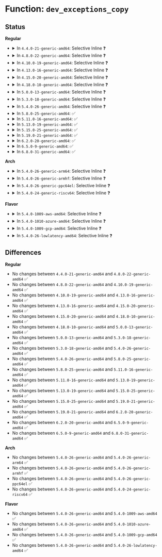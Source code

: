 # Function: <code>dev_exceptions_copy</code>

## Status
<b>Regular</b>
<ul>
<li>
<details>
<summary>In <code>4.4.0-21-generic-amd64</code>: Selective Inline ❓</summary>

```c
int dev_exceptions_copy(struct list_head * dest, struct list_head * orig)
```

```json
{
  "name": "dev_exceptions_copy",
  "collision_type": "Unique Static",
  "inline_type": "Selective",
  "funcs": [
    {
      "addr": 18446744071582603616,
      "name": "dev_exceptions_copy",
      "external": false,
      "loc": "security/device_cgroup.c:68",
      "file": "security/device_cgroup.c",
      "inline": "not declared, inlined",
      "caller_inline": [],
      "caller_func": [
        "security/device_cgroup.c:devcgroup_online",
        "security/device_cgroup.c:devcgroup_access_write"
      ]
    }
  ],
  "symbols": [
    {
      "addr": 18446744071582603616,
      "name": "dev_exceptions_copy",
      "section": ".text",
      "bind": "STB_LOCAL",
      "size": 207
    }
  ]
}
```
</details>
</li>
<li>
<details>
<summary>In <code>4.8.0-22-generic-amd64</code>: Selective Inline ❓</summary>

```c
int dev_exceptions_copy(struct list_head * dest, struct list_head * orig)
```

```json
{
  "name": "dev_exceptions_copy",
  "collision_type": "Unique Static",
  "inline_type": "Selective",
  "funcs": [
    {
      "addr": 18446744071582848672,
      "name": "dev_exceptions_copy",
      "external": false,
      "loc": "security/device_cgroup.c:68",
      "file": "security/device_cgroup.c",
      "inline": "not declared, inlined",
      "caller_inline": [],
      "caller_func": [
        "security/device_cgroup.c:devcgroup_access_write",
        "security/device_cgroup.c:devcgroup_online"
      ]
    }
  ],
  "symbols": [
    {
      "addr": 18446744071582848672,
      "name": "dev_exceptions_copy",
      "section": ".text",
      "bind": "STB_LOCAL",
      "size": 211
    }
  ]
}
```
</details>
</li>
<li>
<details>
<summary>In <code>4.10.0-19-generic-amd64</code>: Selective Inline ❓</summary>

```c
int dev_exceptions_copy(struct list_head * dest, struct list_head * orig)
```

```json
{
  "name": "dev_exceptions_copy",
  "collision_type": "Unique Static",
  "inline_type": "Selective",
  "funcs": [
    {
      "addr": 18446744071582944720,
      "name": "dev_exceptions_copy",
      "external": false,
      "loc": "security/device_cgroup.c:68",
      "file": "security/device_cgroup.c",
      "inline": "not declared, inlined",
      "caller_inline": [],
      "caller_func": [
        "security/device_cgroup.c:devcgroup_access_write",
        "security/device_cgroup.c:devcgroup_online"
      ]
    }
  ],
  "symbols": [
    {
      "addr": 18446744071582944720,
      "name": "dev_exceptions_copy",
      "section": ".text",
      "bind": "STB_LOCAL",
      "size": 211
    }
  ]
}
```
</details>
</li>
<li>
<details>
<summary>In <code>4.13.0-16-generic-amd64</code>: Selective Inline ❓</summary>

```c
int dev_exceptions_copy(struct list_head * dest, struct list_head * orig)
```

```json
{
  "name": "dev_exceptions_copy",
  "collision_type": "Unique Static",
  "inline_type": "Selective",
  "funcs": [
    {
      "addr": 18446744071582994912,
      "name": "dev_exceptions_copy",
      "external": false,
      "loc": "security/device_cgroup.c:68",
      "file": "security/device_cgroup.c",
      "inline": "not declared, inlined",
      "caller_inline": [],
      "caller_func": [
        "security/device_cgroup.c:devcgroup_access_write",
        "security/device_cgroup.c:devcgroup_online"
      ]
    }
  ],
  "symbols": [
    {
      "addr": 18446744071582994912,
      "name": "dev_exceptions_copy",
      "section": ".text",
      "bind": "STB_LOCAL",
      "size": 211
    }
  ]
}
```
</details>
</li>
<li>
<details>
<summary>In <code>4.15.0-20-generic-amd64</code>: Selective Inline ❓</summary>

```c
int dev_exceptions_copy(struct list_head * dest, struct list_head * orig)
```

```json
{
  "name": "dev_exceptions_copy",
  "collision_type": "Unique Static",
  "inline_type": "Selective",
  "funcs": [
    {
      "addr": 18446744071583159456,
      "name": "dev_exceptions_copy",
      "external": false,
      "loc": "security/device_cgroup.c:60",
      "file": "security/device_cgroup.c",
      "inline": "not declared, inlined",
      "caller_inline": [],
      "caller_func": [
        "security/device_cgroup.c:devcgroup_access_write",
        "security/device_cgroup.c:devcgroup_online"
      ]
    }
  ],
  "symbols": [
    {
      "addr": 18446744071583159456,
      "name": "dev_exceptions_copy",
      "section": ".text",
      "bind": "STB_LOCAL",
      "size": 211
    }
  ]
}
```
</details>
</li>
<li>
<details>
<summary>In <code>4.18.0-10-generic-amd64</code>: Selective Inline ❓</summary>

```c
int dev_exceptions_copy(struct list_head * dest, struct list_head * orig)
```

```json
{
  "name": "dev_exceptions_copy",
  "collision_type": "Unique Static",
  "inline_type": "Selective",
  "funcs": [
    {
      "addr": 18446744071583364960,
      "name": "dev_exceptions_copy",
      "external": false,
      "loc": "security/device_cgroup.c:60",
      "file": "security/device_cgroup.c",
      "inline": "not declared, inlined",
      "caller_inline": [],
      "caller_func": [
        "security/device_cgroup.c:devcgroup_access_write",
        "security/device_cgroup.c:devcgroup_online"
      ]
    }
  ],
  "symbols": [
    {
      "addr": 18446744071583364960,
      "name": "dev_exceptions_copy",
      "section": ".text",
      "bind": "STB_LOCAL",
      "size": 211
    }
  ]
}
```
</details>
</li>
<li>
<details>
<summary>In <code>5.0.0-13-generic-amd64</code>: Selective Inline ❓</summary>

```c
int dev_exceptions_copy(struct list_head * dest, struct list_head * orig)
```

```json
{
  "name": "dev_exceptions_copy",
  "collision_type": "Unique Static",
  "inline_type": "Selective",
  "funcs": [
    {
      "addr": 18446744071583483712,
      "name": "dev_exceptions_copy",
      "external": false,
      "loc": "security/device_cgroup.c:60",
      "file": "security/device_cgroup.c",
      "inline": "not declared, inlined",
      "caller_inline": [],
      "caller_func": [
        "security/device_cgroup.c:devcgroup_access_write",
        "security/device_cgroup.c:devcgroup_online"
      ]
    }
  ],
  "symbols": [
    {
      "addr": 18446744071583483712,
      "name": "dev_exceptions_copy",
      "section": ".text",
      "bind": "STB_LOCAL",
      "size": 211
    }
  ]
}
```
</details>
</li>
<li>
<details>
<summary>In <code>5.3.0-18-generic-amd64</code>: Selective Inline ❓</summary>

```c
int dev_exceptions_copy(struct list_head * dest, struct list_head * orig)
```

```json
{
  "name": "dev_exceptions_copy",
  "collision_type": "Unique Static",
  "inline_type": "Selective",
  "funcs": [
    {
      "addr": 18446744071583669824,
      "name": "dev_exceptions_copy",
      "external": false,
      "loc": "security/device_cgroup.c:59",
      "file": "security/device_cgroup.c",
      "inline": "not declared, inlined",
      "caller_inline": [],
      "caller_func": [
        "security/device_cgroup.c:devcgroup_access_write",
        "security/device_cgroup.c:devcgroup_online"
      ]
    }
  ],
  "symbols": [
    {
      "addr": 18446744071583669824,
      "name": "dev_exceptions_copy",
      "section": ".text",
      "bind": "STB_LOCAL",
      "size": 211
    }
  ]
}
```
</details>
</li>
<li>
<details>
<summary>In <code>5.4.0-26-generic-amd64</code>: Selective Inline ❓</summary>

```c
int dev_exceptions_copy(struct list_head * dest, struct list_head * orig)
```

```json
{
  "name": "dev_exceptions_copy",
  "collision_type": "Unique Static",
  "inline_type": "Selective",
  "funcs": [
    {
      "addr": 18446744071583776832,
      "name": "dev_exceptions_copy",
      "external": false,
      "loc": "security/device_cgroup.c:59",
      "file": "security/device_cgroup.c",
      "inline": "not declared, inlined",
      "caller_inline": [],
      "caller_func": [
        "security/device_cgroup.c:devcgroup_access_write",
        "security/device_cgroup.c:devcgroup_online"
      ]
    }
  ],
  "symbols": [
    {
      "addr": 18446744071583776832,
      "name": "dev_exceptions_copy",
      "section": ".text",
      "bind": "STB_LOCAL",
      "size": 211
    }
  ]
}
```
</details>
</li>
<li>
<details>
<summary>In <code>5.8.0-25-generic-amd64</code>: ✅</summary>

```c
int dev_exceptions_copy(struct list_head * dest, struct list_head * orig)
```

```json
{
  "name": "dev_exceptions_copy",
  "collision_type": "Unique Static",
  "inline_type": "No",
  "funcs": [
    {
      "addr": 18446744071584166112,
      "name": "dev_exceptions_copy",
      "external": false,
      "loc": "security/device_cgroup.c:61",
      "file": "security/device_cgroup.c",
      "inline": "seen, unknown",
      "caller_inline": [],
      "caller_func": [
        "security/device_cgroup.c:devcgroup_update_access",
        "security/device_cgroup.c:devcgroup_online"
      ]
    }
  ],
  "symbols": [
    {
      "addr": 18446744071584166112,
      "name": "dev_exceptions_copy",
      "section": ".text",
      "bind": "STB_LOCAL",
      "size": 211
    }
  ]
}
```
</details>
</li>
<li>
<details>
<summary>In <code>5.11.0-16-generic-amd64</code>: ✅</summary>

```c
int dev_exceptions_copy(struct list_head * dest, struct list_head * orig)
```

```json
{
  "name": "dev_exceptions_copy",
  "collision_type": "Unique Static",
  "inline_type": "No",
  "funcs": [
    {
      "addr": 18446744071584285232,
      "name": "dev_exceptions_copy",
      "external": false,
      "loc": "security/device_cgroup.c:61",
      "file": "security/device_cgroup.c",
      "inline": "seen, unknown",
      "caller_inline": [],
      "caller_func": [
        "security/device_cgroup.c:devcgroup_update_access",
        "security/device_cgroup.c:devcgroup_online"
      ]
    }
  ],
  "symbols": [
    {
      "addr": 18446744071584285232,
      "name": "dev_exceptions_copy",
      "section": ".text",
      "bind": "STB_LOCAL",
      "size": 211
    }
  ]
}
```
</details>
</li>
<li>
<details>
<summary>In <code>5.13.0-19-generic-amd64</code>: ✅</summary>

```c
int dev_exceptions_copy(struct list_head * dest, struct list_head * orig)
```

```json
{
  "name": "dev_exceptions_copy",
  "collision_type": "Unique Static",
  "inline_type": "No",
  "funcs": [
    {
      "addr": 18446744071584310320,
      "name": "dev_exceptions_copy",
      "external": false,
      "loc": "security/device_cgroup.c:61",
      "file": "security/device_cgroup.c",
      "inline": "seen, unknown",
      "caller_inline": [],
      "caller_func": [
        "security/device_cgroup.c:devcgroup_update_access",
        "security/device_cgroup.c:devcgroup_online"
      ]
    }
  ],
  "symbols": [
    {
      "addr": 18446744071584310320,
      "name": "dev_exceptions_copy",
      "section": ".text",
      "bind": "STB_LOCAL",
      "size": 211
    }
  ]
}
```
</details>
</li>
<li>
<details>
<summary>In <code>5.15.0-25-generic-amd64</code>: ✅</summary>

```c
int dev_exceptions_copy(struct list_head * dest, struct list_head * orig)
```

```json
{
  "name": "dev_exceptions_copy",
  "collision_type": "Unique Static",
  "inline_type": "No",
  "funcs": [
    {
      "addr": 18446744071584697184,
      "name": "dev_exceptions_copy",
      "external": false,
      "loc": "security/device_cgroup.c:61",
      "file": "security/device_cgroup.c",
      "inline": "seen, unknown",
      "caller_inline": [],
      "caller_func": [
        "security/device_cgroup.c:devcgroup_update_access",
        "security/device_cgroup.c:devcgroup_online"
      ]
    }
  ],
  "symbols": [
    {
      "addr": 18446744071584697184,
      "name": "dev_exceptions_copy",
      "section": ".text",
      "bind": "STB_LOCAL",
      "size": 211
    }
  ]
}
```
</details>
</li>
<li>
<details>
<summary>In <code>5.19.0-21-generic-amd64</code>: ✅</summary>

```c
int dev_exceptions_copy(struct list_head * dest, struct list_head * orig)
```

```json
{
  "name": "dev_exceptions_copy",
  "collision_type": "Unique Static",
  "inline_type": "No",
  "funcs": [
    {
      "addr": 18446744071585361104,
      "name": "dev_exceptions_copy",
      "external": false,
      "loc": "security/device_cgroup.c:62",
      "file": "security/device_cgroup.c",
      "inline": "seen, unknown",
      "caller_inline": [],
      "caller_func": [
        "security/device_cgroup.c:devcgroup_update_access",
        "security/device_cgroup.c:devcgroup_online"
      ]
    }
  ],
  "symbols": [
    {
      "addr": 18446744071585361104,
      "name": "dev_exceptions_copy",
      "section": ".text",
      "bind": "STB_LOCAL",
      "size": 226
    }
  ]
}
```
</details>
</li>
<li>
<details>
<summary>In <code>6.2.0-20-generic-amd64</code>: ✅</summary>

```c
int dev_exceptions_copy(struct list_head * dest, struct list_head * orig)
```

```json
{
  "name": "dev_exceptions_copy",
  "collision_type": "Unique Static",
  "inline_type": "No",
  "funcs": [
    {
      "addr": 18446744071586111152,
      "name": "dev_exceptions_copy",
      "external": false,
      "loc": "security/device_cgroup.c:62",
      "file": "security/device_cgroup.c",
      "inline": "seen, unknown",
      "caller_inline": [],
      "caller_func": [
        "security/device_cgroup.c:devcgroup_update_access",
        "security/device_cgroup.c:devcgroup_update_access",
        "security/device_cgroup.c:devcgroup_online"
      ]
    }
  ],
  "symbols": [
    {
      "addr": 18446744071586111152,
      "name": "dev_exceptions_copy",
      "section": ".text",
      "bind": "STB_LOCAL",
      "size": 245
    }
  ]
}
```
</details>
</li>
<li>
<details>
<summary>In <code>6.5.0-9-generic-amd64</code>: ✅</summary>

```c
int dev_exceptions_copy(struct list_head * dest, struct list_head * orig)
```

```json
{
  "name": "dev_exceptions_copy",
  "collision_type": "Unique Static",
  "inline_type": "No",
  "funcs": [
    {
      "addr": 18446744071586349888,
      "name": "dev_exceptions_copy",
      "external": false,
      "loc": "security/device_cgroup.c:62",
      "file": "security/device_cgroup.c",
      "inline": "seen, unknown",
      "caller_inline": [],
      "caller_func": [
        "security/device_cgroup.c:devcgroup_update_access",
        "security/device_cgroup.c:devcgroup_update_access",
        "security/device_cgroup.c:devcgroup_online"
      ]
    }
  ],
  "symbols": [
    {
      "addr": 18446744071586349888,
      "name": "dev_exceptions_copy",
      "section": ".text",
      "bind": "STB_LOCAL",
      "size": 245
    }
  ]
}
```
</details>
</li>
<li>
<details>
<summary>In <code>6.8.0-31-generic-amd64</code>: ✅</summary>

```c
int dev_exceptions_copy(struct list_head * dest, struct list_head * orig)
```

```json
{
  "name": "dev_exceptions_copy",
  "collision_type": "Unique Static",
  "inline_type": "No",
  "funcs": [
    {
      "addr": 18446744071586616944,
      "name": "dev_exceptions_copy",
      "external": false,
      "loc": "security/device_cgroup.c:62",
      "file": "security/device_cgroup.c",
      "inline": "seen, unknown",
      "caller_inline": [],
      "caller_func": [
        "security/device_cgroup.c:devcgroup_update_access",
        "security/device_cgroup.c:devcgroup_update_access",
        "security/device_cgroup.c:devcgroup_online"
      ]
    }
  ],
  "symbols": [
    {
      "addr": 18446744071586616944,
      "name": "dev_exceptions_copy",
      "section": ".text",
      "bind": "STB_LOCAL",
      "size": 245
    }
  ]
}
```
</details>
</li>
</ul>
<b>Arch</b>
<ul>
<li>
<details>
<summary>In <code>5.4.0-26-generic-arm64</code>: Selective Inline ❓</summary>

```c
int dev_exceptions_copy(struct list_head * dest, struct list_head * orig)
```

```json
{
  "name": "dev_exceptions_copy",
  "collision_type": "Unique Static",
  "inline_type": "Selective",
  "funcs": [
    {
      "addr": 18446603336495579024,
      "name": "dev_exceptions_copy",
      "external": false,
      "loc": "security/device_cgroup.c:59",
      "file": "security/device_cgroup.c",
      "inline": "not declared, inlined",
      "caller_inline": [],
      "caller_func": [
        "security/device_cgroup.c:devcgroup_access_write",
        "security/device_cgroup.c:devcgroup_online"
      ]
    }
  ],
  "symbols": [
    {
      "addr": 18446603336495579024,
      "name": "dev_exceptions_copy",
      "section": ".text",
      "bind": "STB_LOCAL",
      "size": 228
    }
  ]
}
```
</details>
</li>
<li>
<details>
<summary>In <code>5.4.0-26-generic-armhf</code>: Selective Inline ❓</summary>

```c
int dev_exceptions_copy(struct list_head * dest, struct list_head * orig)
```

```json
{
  "name": "dev_exceptions_copy",
  "collision_type": "Unique Static",
  "inline_type": "Selective",
  "funcs": [
    {
      "addr": 3228940888,
      "name": "dev_exceptions_copy",
      "external": false,
      "loc": "security/device_cgroup.c:59",
      "file": "security/device_cgroup.c",
      "inline": "not declared, inlined",
      "caller_inline": [],
      "caller_func": [
        "security/device_cgroup.c:devcgroup_access_write",
        "security/device_cgroup.c:devcgroup_online"
      ]
    }
  ],
  "symbols": [
    {
      "addr": 3228940888,
      "name": "dev_exceptions_copy",
      "section": ".text",
      "bind": "STB_LOCAL",
      "size": 204
    }
  ]
}
```
</details>
</li>
<li>
<details>
<summary>In <code>5.4.0-26-generic-ppc64el</code>: Selective Inline ❓</summary>

```c
int dev_exceptions_copy(struct list_head * dest, struct list_head * orig)
```

```json
{
  "name": "dev_exceptions_copy",
  "collision_type": "Unique Static",
  "inline_type": "Selective",
  "funcs": [
    {
      "addr": 13835058055289676240,
      "name": "dev_exceptions_copy",
      "external": false,
      "loc": "security/device_cgroup.c:59",
      "file": "security/device_cgroup.c",
      "inline": "not declared, inlined",
      "caller_inline": [],
      "caller_func": [
        "security/device_cgroup.c:devcgroup_access_write",
        "security/device_cgroup.c:devcgroup_online"
      ]
    }
  ],
  "symbols": [
    {
      "addr": 13835058055289676240,
      "name": "dev_exceptions_copy",
      "section": ".text",
      "bind": "STB_LOCAL",
      "size": 352
    }
  ]
}
```
</details>
</li>
<li>
<details>
<summary>In <code>5.4.0-24-generic-riscv64</code>: Selective Inline ❓</summary>

```c
int dev_exceptions_copy(struct list_head * dest, struct list_head * orig)
```

```json
{
  "name": "dev_exceptions_copy",
  "collision_type": "Unique Static",
  "inline_type": "Selective",
  "funcs": [
    {
      "addr": 18446743936274745214,
      "name": "dev_exceptions_copy",
      "external": false,
      "loc": "security/device_cgroup.c:59",
      "file": "security/device_cgroup.c",
      "inline": "not declared, inlined",
      "caller_inline": [],
      "caller_func": [
        "security/device_cgroup.c:devcgroup_access_write",
        "security/device_cgroup.c:devcgroup_online"
      ]
    }
  ],
  "symbols": [
    {
      "addr": 18446743936274745214,
      "name": "dev_exceptions_copy",
      "section": ".text",
      "bind": "STB_LOCAL",
      "size": 194
    }
  ]
}
```
</details>
</li>
</ul>
<b>Flavor</b>
<ul>
<li>
<details>
<summary>In <code>5.4.0-1009-aws-amd64</code>: Selective Inline ❓</summary>

```c
int dev_exceptions_copy(struct list_head * dest, struct list_head * orig)
```

```json
{
  "name": "dev_exceptions_copy",
  "collision_type": "Unique Static",
  "inline_type": "Selective",
  "funcs": [
    {
      "addr": 18446744071583745568,
      "name": "dev_exceptions_copy",
      "external": false,
      "loc": "security/device_cgroup.c:59",
      "file": "security/device_cgroup.c",
      "inline": "not declared, inlined",
      "caller_inline": [],
      "caller_func": [
        "security/device_cgroup.c:devcgroup_access_write",
        "security/device_cgroup.c:devcgroup_online"
      ]
    }
  ],
  "symbols": [
    {
      "addr": 18446744071583745568,
      "name": "dev_exceptions_copy",
      "section": ".text",
      "bind": "STB_LOCAL",
      "size": 211
    }
  ]
}
```
</details>
</li>
<li>
<details>
<summary>In <code>5.4.0-1010-azure-amd64</code>: Selective Inline ❓</summary>

```c
int dev_exceptions_copy(struct list_head * dest, struct list_head * orig)
```

```json
{
  "name": "dev_exceptions_copy",
  "collision_type": "Unique Static",
  "inline_type": "Selective",
  "funcs": [
    {
      "addr": 18446744071583682624,
      "name": "dev_exceptions_copy",
      "external": false,
      "loc": "security/device_cgroup.c:59",
      "file": "security/device_cgroup.c",
      "inline": "not declared, inlined",
      "caller_inline": [],
      "caller_func": [
        "security/device_cgroup.c:devcgroup_access_write",
        "security/device_cgroup.c:devcgroup_online"
      ]
    }
  ],
  "symbols": [
    {
      "addr": 18446744071583682624,
      "name": "dev_exceptions_copy",
      "section": ".text",
      "bind": "STB_LOCAL",
      "size": 211
    }
  ]
}
```
</details>
</li>
<li>
<details>
<summary>In <code>5.4.0-1009-gcp-amd64</code>: Selective Inline ❓</summary>

```c
int dev_exceptions_copy(struct list_head * dest, struct list_head * orig)
```

```json
{
  "name": "dev_exceptions_copy",
  "collision_type": "Unique Static",
  "inline_type": "Selective",
  "funcs": [
    {
      "addr": 18446744071583729344,
      "name": "dev_exceptions_copy",
      "external": false,
      "loc": "security/device_cgroup.c:59",
      "file": "security/device_cgroup.c",
      "inline": "not declared, inlined",
      "caller_inline": [],
      "caller_func": [
        "security/device_cgroup.c:devcgroup_access_write",
        "security/device_cgroup.c:devcgroup_online"
      ]
    }
  ],
  "symbols": [
    {
      "addr": 18446744071583729344,
      "name": "dev_exceptions_copy",
      "section": ".text",
      "bind": "STB_LOCAL",
      "size": 211
    }
  ]
}
```
</details>
</li>
<li>
<details>
<summary>In <code>5.4.0-26-lowlatency-amd64</code>: Selective Inline ❓</summary>

```c
int dev_exceptions_copy(struct list_head * dest, struct list_head * orig)
```

```json
{
  "name": "dev_exceptions_copy",
  "collision_type": "Unique Static",
  "inline_type": "Selective",
  "funcs": [
    {
      "addr": 18446744071583830144,
      "name": "dev_exceptions_copy",
      "external": false,
      "loc": "security/device_cgroup.c:59",
      "file": "security/device_cgroup.c",
      "inline": "not declared, inlined",
      "caller_inline": [],
      "caller_func": [
        "security/device_cgroup.c:devcgroup_access_write",
        "security/device_cgroup.c:devcgroup_online"
      ]
    }
  ],
  "symbols": [
    {
      "addr": 18446744071583830144,
      "name": "dev_exceptions_copy",
      "section": ".text",
      "bind": "STB_LOCAL",
      "size": 211
    }
  ]
}
```
</details>
</li>
</ul>

## Differences
<b>Regular</b>
<ul>
<li>
No changes between <code>4.4.0-21-generic-amd64</code> and <code>4.8.0-22-generic-amd64</code> ✅
</li>
<li>
No changes between <code>4.8.0-22-generic-amd64</code> and <code>4.10.0-19-generic-amd64</code> ✅
</li>
<li>
No changes between <code>4.10.0-19-generic-amd64</code> and <code>4.13.0-16-generic-amd64</code> ✅
</li>
<li>
No changes between <code>4.13.0-16-generic-amd64</code> and <code>4.15.0-20-generic-amd64</code> ✅
</li>
<li>
No changes between <code>4.15.0-20-generic-amd64</code> and <code>4.18.0-10-generic-amd64</code> ✅
</li>
<li>
No changes between <code>4.18.0-10-generic-amd64</code> and <code>5.0.0-13-generic-amd64</code> ✅
</li>
<li>
No changes between <code>5.0.0-13-generic-amd64</code> and <code>5.3.0-18-generic-amd64</code> ✅
</li>
<li>
No changes between <code>5.3.0-18-generic-amd64</code> and <code>5.4.0-26-generic-amd64</code> ✅
</li>
<li>
No changes between <code>5.4.0-26-generic-amd64</code> and <code>5.8.0-25-generic-amd64</code> ✅
</li>
<li>
No changes between <code>5.8.0-25-generic-amd64</code> and <code>5.11.0-16-generic-amd64</code> ✅
</li>
<li>
No changes between <code>5.11.0-16-generic-amd64</code> and <code>5.13.0-19-generic-amd64</code> ✅
</li>
<li>
No changes between <code>5.13.0-19-generic-amd64</code> and <code>5.15.0-25-generic-amd64</code> ✅
</li>
<li>
No changes between <code>5.15.0-25-generic-amd64</code> and <code>5.19.0-21-generic-amd64</code> ✅
</li>
<li>
No changes between <code>5.19.0-21-generic-amd64</code> and <code>6.2.0-20-generic-amd64</code> ✅
</li>
<li>
No changes between <code>6.2.0-20-generic-amd64</code> and <code>6.5.0-9-generic-amd64</code> ✅
</li>
<li>
No changes between <code>6.5.0-9-generic-amd64</code> and <code>6.8.0-31-generic-amd64</code> ✅
</li>
</ul>
<b>Arch</b>
<ul>
<li>
No changes between <code>5.4.0-26-generic-amd64</code> and <code>5.4.0-26-generic-arm64</code> ✅
</li>
<li>
No changes between <code>5.4.0-26-generic-amd64</code> and <code>5.4.0-26-generic-armhf</code> ✅
</li>
<li>
No changes between <code>5.4.0-26-generic-amd64</code> and <code>5.4.0-26-generic-ppc64el</code> ✅
</li>
<li>
No changes between <code>5.4.0-26-generic-amd64</code> and <code>5.4.0-24-generic-riscv64</code> ✅
</li>
</ul>
<b>Flavor</b>
<ul>
<li>
No changes between <code>5.4.0-26-generic-amd64</code> and <code>5.4.0-1009-aws-amd64</code> ✅
</li>
<li>
No changes between <code>5.4.0-26-generic-amd64</code> and <code>5.4.0-1010-azure-amd64</code> ✅
</li>
<li>
No changes between <code>5.4.0-26-generic-amd64</code> and <code>5.4.0-1009-gcp-amd64</code> ✅
</li>
<li>
No changes between <code>5.4.0-26-generic-amd64</code> and <code>5.4.0-26-lowlatency-amd64</code> ✅
</li>
</ul>
